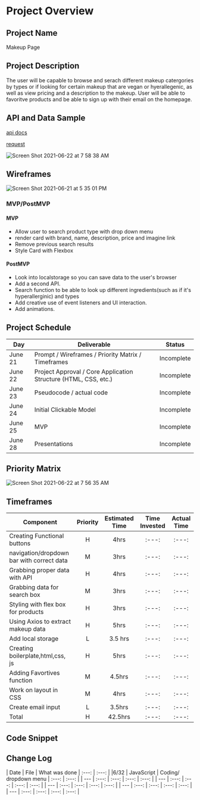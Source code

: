 # Project Overview

## Project Name
Makeup Page


## Project Description

The user will be capable to browse and serach different makeup catergories by types or if looking for certain makeup that are vegan or hyerallegenic, as well as view pricing and a description to the makeup. User will be able to favoritve products and be able to sign up with their email on the homepage.

## API and Data Sample

[api docs](https://makeup-api.herokuapp.com/)

[request](http://makeup-api.herokuapp.com/api/v1/products.json)

![Screen Shot 2021-06-22 at 7 58 38 AM](https://user-images.githubusercontent.com/86305867/122938095-b8115780-d32f-11eb-96bb-27fd07b45d0b.png)


## Wireframes
![Screen Shot 2021-06-21 at 5 35 01 PM](https://user-images.githubusercontent.com/86305867/122937543-4cc78580-d32f-11eb-9f70-70356a24d9c0.png)




### MVP/PostMVP


#### MVP 

- Allow user to search product type with drop down menu
- render card with brand, name, description, price and imagine link
- Remove previous search results
- Style Card with Flexbox


#### PostMVP  

- Look into localstorage so you can save data to the user's browser
- Add a second API.
- Search function to be able to look up different ingredients(such as if it's hyperallerginic) and types
- Add creative use of event listeners and UI interaction.
- Add animations.

## Project Schedule


|  Day | Deliverable | Status
|---|---| ---|
|June 21| Prompt / Wireframes / Priority Matrix / Timeframes | Incomplete
|June 22| Project Approval / Core Application Structure (HTML, CSS, etc.) | Incomplete
|June 23| Pseudocode / actual code | Incomplete
|June 24| Initial Clickable Model  | Incomplete
|June 25| MVP | Incomplete
|June 28| Presentations | Incomplete

## Priority Matrix

![Screen Shot 2021-06-22 at 7 56 35 AM](https://user-images.githubusercontent.com/86305867/122937740-6f599e80-d32f-11eb-9e45-4987d715a30c.png)



## Timeframes


| Component | Priority | Estimated Time | Time Invested | Actual Time |
| --- | :---: |  :---: | :---: | :---: |
|Creating Functional buttons  | H | 4hrs| :---: | :---: |
| navigation/dropdown bar with correct data | M | 3hrs| :---: | :---: |
| Grabbing proper data with API | H | 4hrs| :---: | :---: |
| Grabbing data for search box | M | 3hrs| :---: | :---: |
| Styling with flex box for products | H | 3hrs| :---: | :---: |
| Using Axios to extract makeup data | H | 5hrs| :---: | :---: |
| Add local storage | L|  3.5 hrs | :---: | :---: |
| Creating boilerplate,html,css, js| H|  5hrs| :---: | :---: |
| Adding Favortives function| M |  4.5hrs | :---: | :---: |
| Work on layout in CSS| M |  4hrs | :---: | :---: |
| Create email input| L |  3.5hrs | :---: | :---: |
| Total | H | 42.5hrs| :---: | :---: |

## Code Snippet



## Change Log
| Date | File |  What was done | :---: | :---: |
|6/32 | JavaScript |  Coding/ dropdown menu | :---: | :---: |
| --- | :---: |  :---: | :---: | :---: |
| --- | :---: |  :---: | :---: | :---: |
| --- | :---: |  :---: | :---: | :---: |
| --- | :---: |  :---: | :---: | :---: |
| --- | :---: |  :---: | :---: | :---: |
